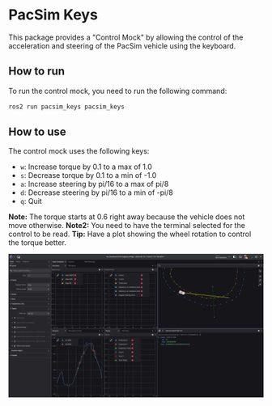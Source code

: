 # PacSim Keys

This package provides a "Control Mock" by allowing the control of the acceleration and steering of the PacSim vehicle using the keyboard.

## How to run

To run the control mock, you need to run the following command:

```sh
ros2 run pacsim_keys pacsim_keys
```

## How to use

The control mock uses the following keys:
- `w`: Increase torque by 0.1 to a max of 1.0
- `s`: Decrease torque by 0.1 to a min of -1.0
- `a`: Increase steering by pi/16 to a max of pi/8
- `d`: Decrease steering by pi/16 to a min of -pi/8
- `q`: Quit

**Note:** The torque starts at 0.6 right away because the vehicle does not move otherwise.
**Note2:** You need to have the terminal selected for the control to be read.
**Tip:** Have a plot showing the wheel rotation to control the torque better.

![Example of Dashboard](../../docs/assets/pacsim_keys/foxglove-example.png)